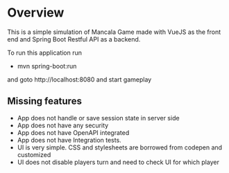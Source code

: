 # Overview

This is a simple simulation of Mancala Game made with VueJS as the front end and Spring Boot Restful API as a backend.

To run this application run

- mvn spring-boot:run

and goto http://localhost:8080 and start gameplay

## Missing features

- App does not handle or save session state in server side
- App does not have any security
- App does not have OpenAPI integrated
- App does not have Integration tests.
- UI is very simple. CSS and stylesheets are borrowed from codepen and customized
- UI does not disable players turn and need to check UI for which player

